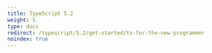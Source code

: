 ```yaml
---
title: TypeScript 5.2
weight: 5
type: docs
redirect: /typescript/5.2/get-started/ts-for-the-new-programmer
noindex: true
---
```

